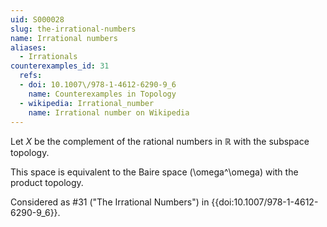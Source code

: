 ```yaml
---
uid: S000028
slug: the-irrational-numbers
name: Irrational numbers
aliases:
  - Irrationals
counterexamples_id: 31
  refs:
  - doi: 10.1007\/978-1-4612-6290-9_6
    name: Counterexamples in Topology
  - wikipedia: Irrational_number
    name: Irrational number on Wikipedia
---
```

Let $X$ be the complement of the rational numbers in $\mathbb{R}$ with the subspace topology.

This space is equivalent to the Baire space \(\omega^\omega\) with the
product topology.

Considered as #31 ("The Irrational Numbers")
in {{doi:10.1007\/978-1-4612-6290-9_6}}.

<!-- [[Proof of Topology]]
In order to confirm the topology on the irrational numbers we simply must verify it is a subspace.  Let $\mathbb{I}$ be the set of irrational numbers.  Let $\tau$ denote the topology on $\mathbb{R}$.  
Observe both $\emptyset$ and $\mathbb{I}$ belong to $\tau_\mathbb{I}$ since
$$\emptyset = \mathbb{I} \cap \emptyset$$  $$\mathbb{I} = \mathbb{I} \cap \mathbb{R},$$
noting that both $\emptyset$ and $\mathbb{I}$ belong to $\tau$.

Taking the arbitrary union of any elements of $\tau_\mathbb{I}$ we note
$$ \bigcup_{i \in I} (\mathbb{I} \cap U_i) = \mathbb{I} \cap \bigcup_{i \in I} U_i $$
which is in $\tau_\mathbb{I}$ since $\bigcup_{i \in I} U_i \in \tau$.   
Taking the intersection of finitely-many elements of $\tau_\mathbb{I}$, we note
$$ \bigcap_{i = 1}^n (\mathbb{I} \cap U_i) = \mathbb{I} \cap \bigcap_{i = 1}^n U_i $$
which is in $\tau_\mathbb{I}$ since $\bigcap_{i=1}^n U_i \in \tau$. -->
